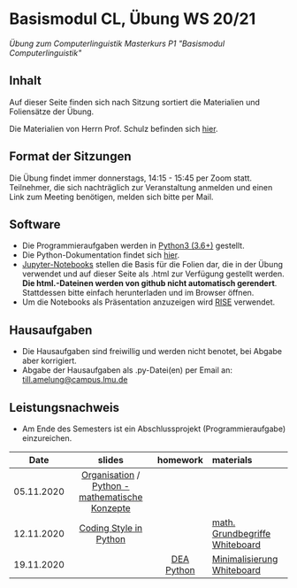 # Basismodul CL, Übung WS 20/21

*Übung zum Computerlinguistik Masterkurs P1 "Basismodul Computerlinguistik"*

## Inhalt

Auf dieser Seite finden sich nach Sitzung sortiert die Materialien und Foliensätze der Übung.

Die Materialien von Herrn Prof. Schulz befinden sich [hier](https://www.cis.uni-muenchen.de/people/Schulz/pw/).

## Format der Sitzungen

Die Übung findet immer donnerstags, 14:15 - 15:45 per Zoom statt.
Teilnehmer, die sich nachträglich zur Veranstaltung anmelden und einen Link zum Meeting benötigen, melden sich bitte per Mail.

## Software

- Die Programmieraufgaben werden in [Python3 (3.6+)](https://www.python.org/) gestellt.
- Die Python-Dokumentation findet sich [hier](https://docs.python.org/3.6/).
- [Jupyter-Notebooks](https://jupyter.org/) stellen die Basis für die Folien dar, die in der Übung verwendet und auf dieser Seite als .html zur Verfügung gestellt werden. **Die html.-Dateinen werden von github nicht automatisch gerendert**. Stattdessen bitte einfach herunterladen und im Browser öffnen.
- Um die Notebooks als Präsentation anzuzeigen wird [RISE](https://rise.readthedocs.io/en/maint-5.5/) verwendet.

## Hausaufgaben

- Die Hausaufgaben sind freiwillig und werden nicht benotet, bei Abgabe aber korrigiert.
- Abgabe der Hausaufgaben als .py-Datei(en) per Email an: till.amelung@campus.lmu.de

## Leistungsnachweis

- Am Ende des Semesters ist ein Abschlussprojekt (Programmieraufgabe) einzureichen.

| Date | slides | homework | materials |
|-----------------------------|:--------------------------------:|:------:|:-------------------------------------------------------------------|
| 05.11.2020 | [Organisation](1_Einführung.html) / [Python - mathematische Konzepte](1_Python_Mathematik.html) |  |  |
| 12.11.2020 | [Coding Style in Python](2_Coding_Style.html) |  | [math. Grundbegriffe Whiteboard](Grundbegriffe_Whiteboard.png) |
| 19.11.2020 | | [DEA Python](Hausaufgabe_3.html) | [Minimalisierung Whiteboard](whiteboard_sitzung3.png) |
